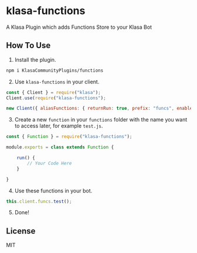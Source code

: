 # klasa-functions

A Klasa Plugin which adds Functions Store to your Klasa Bot

## How To Use

1. Install the plugin.

```bash
npm i KlasaCommunityPlugins/functions
```

2. Use `klasa-functions` in your client.

```js
const { Client } = require("klasa");
Client.use(require("klasa-functions");

new Client({ aliasFunctions: { returnRun: true, prefix: "funcs", enabled: true } }).login("Your Beautiful Token");
```

3. Create a new `function` in your `functions` folder with the name you want to access later, for example `test.js`.

```js
const { Function } = require("klasa-functions");

module.exports = class extends Function {

    run() {
        // Your Code Here
    }

}
```

4. Use these functions in your bot.

```js
this.client.funcs.test();
```

5. Done!

## License

MIT
